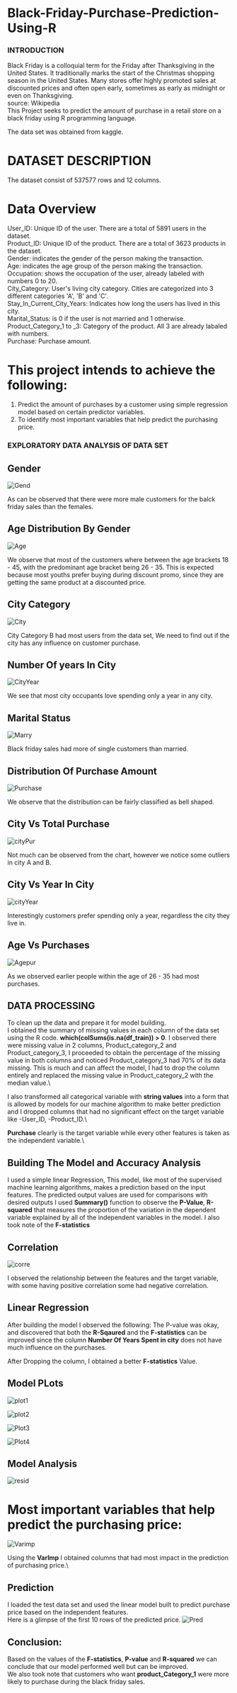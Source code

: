 # Black-Friday-Purchase-Prediction-Using-R
### INTRODUCTION
Black Friday is a colloquial term for the Friday after Thanksgiving in the United States. It traditionally marks the start of the Christmas shopping season in the United States. Many stores offer highly promoted sales at discounted prices and often open early, sometimes as early as midnight or even on Thanksgiving.\
source: Wikipedia\
This Project seeks to predict the amount of purchase in a retail store on a black friday using R programming language.

The data set was obtained from kaggle.
# DATASET DESCRIPTION
The dataset consist of 537577 rows and 12 columns.
# Data Overview
User_ID: Unique ID of the user. There are a total of 5891 users in the dataset.\
Product_ID: Unique ID of the product. There are a total of 3623 products in the dataset.\
Gender: indicates the gender of the person making the transaction.\
Age: indicates the age group of the person making the transaction.\
Occupation: shows the occupation of the user, already labeled with numbers 0 to 20.\
City_Category: User's living city category. Cities are categorized into 3 different categories 'A', 'B' and 'C'.\
Stay_In_Current_City_Years: Indicates how long the users has lived in this city.\
Marital_Status: is 0 if the user is not married and 1 otherwise.\
Product_Category_1 to _3: Category of the product. All 3 are already labaled with numbers.\
Purchase: Purchase amount.

# This project intends to achieve the following:
1. Predict the amount of purchases by a customer using simple regression model based on certain predictor variables.
2. To identify most important variables that help predict the purchasing price.


### EXPLORATORY DATA ANALYSIS OF DATA SET
## Gender 
![Gend](black_gender.png)

As can be observed that there were more male customers for the balck friday sales than the females.

## Age Distribution By Gender
![Age](black_Age.png)

We observe that most of the customers where between the age brackets 18 - 45, with the predominant age bracket being 26 - 35. This is expected because most youths prefer buying during discount promo, since they are getting the same product at a discounted price.


## City Category
![City](black_city.png)

City Category B had most users from the data set, We need to find out if the city has any influence on customer purchase.

## Number Of years In City
![CityYear](black_num_city.png)

We see that most city occupants love spending only a year in any city.

## Marital Status
![Marry](new_marital.png)

Black friday sales had more of single customers than married.

## Distribution Of Purchase Amount
![Purchase](black_amount_purchase.png)

We observe that the distribution can be fairly classified as bell shaped.

## City Vs Total Purchase
![cityPur](cityVSpurchase.png)

Not much can be observed from the chart, however we notice some outliers in city A and B.

## City Vs Year In City
![cityYear](newcity_vs_years.png)

Interestingly customers prefer spending only a year, regardless the city they live in.

## Age Vs Purchases
![Agepur](AgevsPurchase.png)

As we observed earlier people within the age of 26 - 35 had most purchases.

## DATA PROCESSING
To clean up the data and prepare it for model building.\
I obtained the summary of missing values in each column of the data set using the R code. **which(colSums(is.na(df_train)) > 0**. I observed there were missing value in 2 columns, Product_category_2 and Product_category_3, I proceeded to obtain the percentage of the missing value in both columns and noticed Product_category_3 had 70% of its data missing. This is much and can affect the model, I had to drop the column entirely and replaced the missing value in Product_category_2 with the median value.\


I also transformed all categorical variable with **string values** into a form that is allowed by models for our machine algorithm to make better prediction and I dropped columns that had no significant effect on the target variable like -User_ID, -Product_ID.\

**Purchase** clearly is the target variable while every other features is taken as the independent variable.\

## Building The Model and Accuracy Analysis
I used a simple linear Regression, This model, like most of the supervised machine learning algorithms, makes a prediction based on the input features. The predicted output values are used for comparisons with desired outputs I used **Summary()** function to observe the **P-Value**, **R-squared** that measures the proportion of the variation in the dependent variable explained by all of the independent variables in the model. I also took note of the **F-statistics**  

## Correlation
![corre](black_corr.png)

I observed the relationship between the features and the target variable, with some having positive correlation some had negative correlation.

## Linear Regression

After building the model I observed the following:
The P-value was okay, and discovered that both the **R-Sqaured** and the **F-statistics** can be improved since the column **Number Of Years Spent in city** does not have much influence on the purchases.

After Dropping the column, I obtained a better **F-statistics** Value.

## Model PLots
![plot1](modelplot1.png)

![plot2](modelPlot2.png)

![Plot3](modelplot3.png)

![Plot4](modelplot4.png)

## Model Analysis
![resid](black_residual.png)


# Most important variables that help predict the purchasing price:
![Varimp](Var_importance.png)

Using the **VarImp** I obtained columns that had most impact in the prediction of purchasing price.\

## Prediction
I loaded the test data set and used the linear model built to predict purchase price based on the independent features.\
Here is a glimpse of the first 10 rows of the predicted price.
![Pred](New_predicted.png)

## Conclusion:
Based on the values of the **F-statistics**, **P-value** and **R-squared** we can conclude that our model performed well but can be improved.\
We also took note that customers who want **product_Category_1** were more likely to purchase during the black friday sales.
